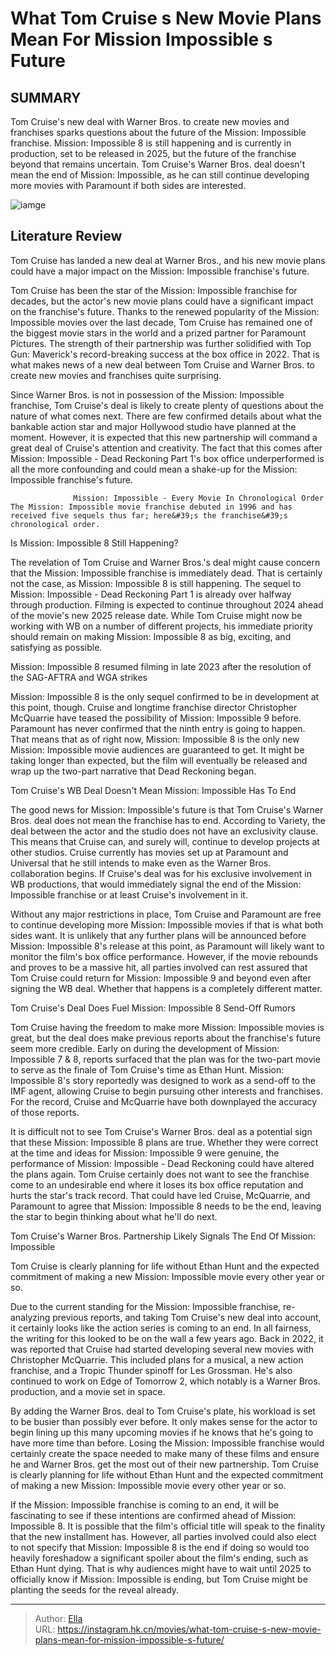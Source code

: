 # What Tom Cruise s New Movie Plans Mean For Mission Impossible s Future


## SUMMARY 



  Tom Cruise&#39;s new deal with Warner Bros. to create new movies and franchises sparks questions about the future of the Mission: Impossible franchise.   Mission: Impossible 8 is still happening and is currently in production, set to be released in 2025, but the future of the franchise beyond that remains uncertain.   Tom Cruise&#39;s Warner Bros. deal doesn&#39;t mean the end of Mission: Impossible, as he can still continue developing more movies with Paramount if both sides are interested.  

![iamge](https://static1.srcdn.com/wordpress/wp-content/uploads/2024/01/tom-cruise-mission-impossible-edge-of-tomorrow.jpg)

## Literature Review

Tom Cruise has landed a new deal at Warner Bros., and his new movie plans could have a major impact on the Mission: Impossible franchise&#39;s future.




Tom Cruise has been the star of the Mission: Impossible franchise for decades, but the actor&#39;s new movie plans could have a significant impact on the franchise&#39;s future. Thanks to the renewed popularity of the Mission: Impossible movies over the last decade, Tom Cruise has remained one of the biggest movie stars in the world and a prized partner for Paramount Pictures. The strength of their partnership was further solidified with Top Gun: Maverick&#39;s record-breaking success at the box office in 2022. That is what makes news of a new deal between Tom Cruise and Warner Bros. to create new movies and franchises quite surprising.




Since Warner Bros. is not in possession of the Mission: Impossible franchise, Tom Cruise&#39;s deal is likely to create plenty of questions about the nature of what comes next. There are few confirmed details about what the bankable action star and major Hollywood studio have planned at the moment. However, it is expected that this new partnership will command a great deal of Cruise&#39;s attention and creativity. The fact that this comes after Mission: Impossible - Dead Reckoning Part 1&#39;s box office underperformed is all the more confounding and could mean a shake-up for the Mission: Impossible franchise&#39;s future.

                  Mission: Impossible - Every Movie In Chronological Order   The Mission: Impossible movie franchise debuted in 1996 and has received five sequels thus far; here&#39;s the franchise&#39;s chronological order.   


 Is Mission: Impossible 8 Still Happening? 
         




The revelation of Tom Cruise and Warner Bros.&#39;s deal might cause concern that the Mission: Impossible franchise is immediately dead. That is certainly not the case, as Mission: Impossible 8 is still happening. The sequel to Mission: Impossible - Dead Reckoning Part 1 is already over halfway through production. Filming is expected to continue throughout 2024 ahead of the movie&#39;s new 2025 release date. While Tom Cruise might now be working with WB on a number of different projects, his immediate priority should remain on making Mission: Impossible 8 as big, exciting, and satisfying as possible.



Mission: Impossible 8 resumed filming in late 2023 after the resolution of the SAG-AFTRA and WGA strikes




Mission: Impossible 8 is the only sequel confirmed to be in development at this point, though. Cruise and longtime franchise director Christopher McQuarrie have teased the possibility of Mission: Impossible 9 before. Paramount has never confirmed that the ninth entry is going to happen. That means that as of right now, Mission: Impossible 8 is the only new Mission: Impossible movie audiences are guaranteed to get. It might be taking longer than expected, but the film will eventually be released and wrap up the two-part narrative that Dead Reckoning began.






 Tom Cruise&#39;s WB Deal Doesn&#39;t Mean Mission: Impossible Has To End 
          

The good news for Mission: Impossible&#39;s future is that Tom Cruise&#39;s Warner Bros. deal does not mean the franchise has to end. According to Variety, the deal between the actor and the studio does not have an exclusivity clause. This means that Cruise can, and surely will, continue to develop projects at other studios. Cruise currently has movies set up at Paramount and Universal that he still intends to make even as the Warner Bros. collaboration begins. If Cruise&#39;s deal was for his exclusive involvement in WB productions, that would immediately signal the end of the Mission: Impossible franchise or at least Cruise&#39;s involvement in it.

Without any major restrictions in place, Tom Cruise and Paramount are free to continue developing more Mission: Impossible movies if that is what both sides want. It is unlikely that any further plans will be announced before Mission: Impossible 8&#39;s release at this point, as Paramount will likely want to monitor the film&#39;s box office performance. However, if the movie rebounds and proves to be a massive hit, all parties involved can rest assured that Tom Cruise could return for Mission: Impossible 9 and beyond even after signing the WB deal. Whether that happens is a completely different matter.






 Tom Cruise&#39;s Deal Does Fuel Mission: Impossible 8 Send-Off Rumors 
          

Tom Cruise having the freedom to make more Mission: Impossible movies is great, but the deal does make previous reports about the franchise&#39;s future seem more credible. Early on during the development of Mission: Impossible 7 &amp; 8, reports surfaced that the plan was for the two-part movie to serve as the finale of Tom Cruise&#39;s time as Ethan Hunt. Mission: Impossible 8&#39;s story reportedly was designed to work as a send-off to the IMF agent, allowing Cruise to begin pursuing other interests and franchises. For the record, Cruise and McQuarrie have both downplayed the accuracy of those reports.

It is difficult not to see Tom Cruise&#39;s Warner Bros. deal as a potential sign that these Mission: Impossible 8 plans are true. Whether they were correct at the time and ideas for Mission: Impossible 9 were genuine, the performance of Mission: Impossible - Dead Reckoning could have altered the plans again. Tom Cruise certainly does not want to see the franchise come to an undesirable end where it loses its box office reputation and hurts the star&#39;s track record. That could have led Cruise, McQuarrie, and Paramount to agree that Mission: Impossible 8 needs to be the end, leaving the star to begin thinking about what he&#39;ll do next.






 Tom Cruise&#39;s Warner Bros. Partnership Likely Signals The End Of Mission: Impossible 
          



Tom Cruise is clearly planning for life without Ethan Hunt and the expected commitment of making a new Mission: Impossible movie every other year or so.




Due to the current standing for the Mission: Impossible franchise, re-analyzing previous reports, and taking Tom Cruise&#39;s new deal into account, it certainly looks like the action series is coming to an end. In all fairness, the writing for this looked to be on the wall a few years ago. Back in 2022, it was reported that Cruise had started developing several new movies with Christopher McQuarrie. This included plans for a musical, a new action franchise, and a Tropic Thunder spinoff for Les Grossman. He&#39;s also continued to work on Edge of Tomorrow 2, which notably is a Warner Bros. production, and a movie set in space.




By adding the Warner Bros. deal to Tom Cruise&#39;s plate, his workload is set to be busier than possibly ever before. It only makes sense for the actor to begin lining up this many upcoming movies if he knows that he&#39;s going to have more time than before. Losing the Mission: Impossible franchise would certainly create the space needed to make many of these films and ensure he and Warner Bros. get the most out of their new partnership. Tom Cruise is clearly planning for life without Ethan Hunt and the expected commitment of making a new Mission: Impossible movie every other year or so.

If the Mission: Impossible franchise is coming to an end, it will be fascinating to see if these intentions are confirmed ahead of Mission: Impossible 8. It is possible that the film&#39;s official title will speak to the finality that the new installment has. However, all parties involved could also elect to not specify that Mission: Impossible 8 is the end if doing so would too heavily foreshadow a significant spoiler about the film&#39;s ending, such as Ethan Hunt dying. That is why audiences might have to wait until 2025 to officially know if Mission: Impossible is ending, but Tom Cruise might be planting the seeds for the reveal already.






---

> Author: [Ella](https://instagram.hk.cn/)  
> URL: https://instagram.hk.cn/movies/what-tom-cruise-s-new-movie-plans-mean-for-mission-impossible-s-future/  

